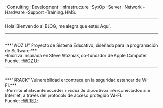 -Consulting -Development -Infrastructure -SysOp -Server -Network -Hardware -Support -Training.
HMS.

---------------------------------------------------------------------------------------------------------

Hola! Bienvenido al BLOG, me alegra que estés Aquí.
<hr />
<br>
  ***"WOZ U" Proyecto de Sistema Educativo, diseñado para la programación de Software:***
  <br>
  -Inicitiva inspirada en Steve Wozniak, co-fundador de Apple Computer. 
  <br>
Fuente. <a href="https://woz-u.com/">-WOZ U-</a>
<br>
<hr />
<br>
***"KRACK" Vulnerabilidad encontrada en la seguridad estandar de WI-FI.***
<br>
-Permite al atacante acceder a redes de dipositivos interconectados a la Internet, a través del protocolo de acceso protegido WI-FI.
<br/>
Fuente: <a href="https://www.wired.com/story/krack-wi-fi-wpa2-vulnerability/">-WIRED-</a>

